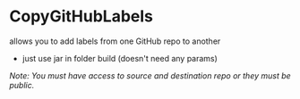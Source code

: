 # CopyGitHubLabels
allows you to add labels from one GitHub repo to another 


- just use jar in folder build (doesn't need any params)

*Note: You must have access to source and destination repo or they must be public.*
